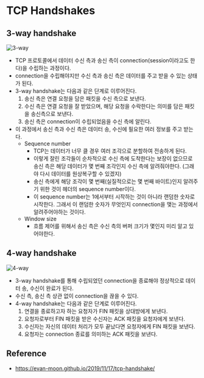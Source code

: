 # TCP Handshakes

## 3-way handshake

![3-way](https://user-images.githubusercontent.com/46441723/162701026-437a9c69-6122-4845-b436-0c45985bd2da.png)


- TCP 프로토콜에서 데이터 수신 측과 송신 측이 connection(session이라고도 한다)을 수립하는 과정이다.
- connection을 수립해야지만 수신 측과 송신 측은 데이터를 주고 받을 수 있는 상태가 된다.
- 3-way handshake는 다음과 같은 단계로 이루어진다.
    1. 송신 측은 연결 요청을 담은 패킷을 수신 측으로 보낸다.
    2. 수신 측은 연결 요청을 잘 받았으며, 해당 요청을 수락한다는 의미를 담은 패킷을 송신측으로 보낸다.
    3. 송신 측은 connection이 수립되었음을 수신 측에 알린다.
- 이 과정에서 송신 측과 수신 측은 데이터 송, 수신에 필요한 여러 정보를 주고 받는다.
    - Sequence number
        - TCP는 데이터가 너무 클 경우 여러 조각으로 분할하여 전송하게 된다.
        - 이렇게 잘린 조각들이 순차적으로 수신 측에 도착한다는 보장이 없으므로 송신 측은 해당 데이터가 몇 번째 조각인지 수신 측에 알려줘야한다. (그래야 다시 데이터를 원상복구할 수 있겠지)
        - 송신 측에게 해당 조각이 몇 번째(실질적으로는 몇 번째 바이트)인지 알려주기 위한 것이 헤더의 sequence number이다.
        - 이 sequence number는 1에서부터 시작하는 것이 아니라 랜덤한 숫자로 시작한다. 그래서 이 랜덤한 숫자가 무엇인지 connection을 맺는 과정에서 알려주어야하는 것이다.
    - Window size
        - 흐름 제어를 위해서 송신 측은 수신 측의 버퍼 크기가 몇인지 미리 알고 있어야한다.

## 4-way handshake

![4-way](https://user-images.githubusercontent.com/46441723/162700922-3e941938-b535-4f96-ab4e-77ee5b87182b.png)

- 3-way handshake를 통해 수립되었던 connection을 종료해야 정상적으로 데이터 송, 수신이 완료가 된다.
- 수신 측, 송신 측 상관 없이 connection을 끊을 수 있다.
- 4-way handshake는 다음과 같은 단계로 이루어진다.
    1. 연결을 종료하고자 하는 요청자가 FIN 패킷을 상대방에게 보낸다.
    2. 요청자로부터 FIN 패킷을 받은 수신자는 ACK 패킷을 요청자에게 보낸다.
    3. 수신자는 자신의 데이터 처리가 모두 끝났다면 요청자에게 FIN 패킷을 보낸다.
    4. 요청자는 connection 종료를 의미하는 ACK 패킷을 보낸다.

## Reference
- https://evan-moon.github.io/2019/11/17/tcp-handshake/
